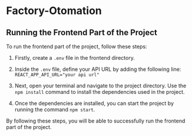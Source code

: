 # Factory-Otomation

## Running the Frontend Part of the Project
To run the frontend part of the project, follow these steps:

1.  Firstly, create a `.env` file in the frontend directory.
    
2.  Inside the `.env` file, define your API URL by adding the following line:
  `REACT_APP_API_URL="your api url"`

3.  Next, open your terminal and navigate to the project directory. Use the `npm install` command to install the dependencies used in the project.
    
4.  Once the dependencies are installed, you can start the project by running the command `npm start`.
    

By following these steps, you will be able to successfully run the frontend part of the project.